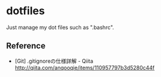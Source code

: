 # dotfiles

Just manage my dot files such as ".bashrc".


## Reference

- \[Git\] .gitignoreの仕様詳解 - Qiita   
  http://qiita.com/anqooqie/items/110957797b3d5280c44f
